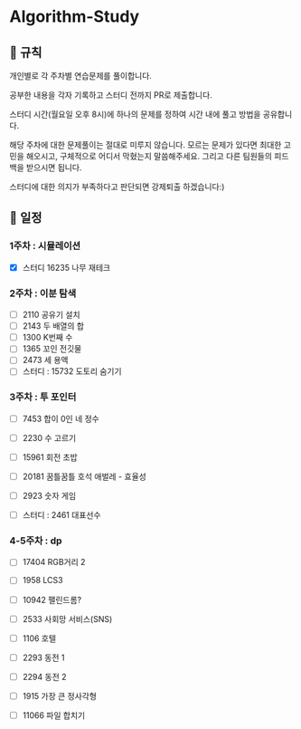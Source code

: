 # Algorithm-Study

## 🧾 규칙

개인별로 각 주차별 연습문제를 풀이합니다.

공부한 내용을 각자 기록하고 스터디 전까지 PR로 제출합니다.

스터디 시간(월요일 오후 8시)에 하나의 문제를 정하여 시간 내에 풀고 방법을 공유합니다.

해당 주차에 대한 문제풀이는 절대로 미루지 않습니다. 모르는 문제가 있다면 최대한 고민을 해오시고, 구체적으로 어디서 막혔는지 말씀해주세요. 그리고 다른 팀원들의 피드백을 받으시면 됩니다.

스터디에 대한 의지가 부족하다고 판단되면 강제퇴출 하겠습니다:)

## 📖 일정
### 1주차 : 시뮬레이션
- [x] 스터디 16235 나무 재테크

### 2주차 : 이분 탐색
- [ ] 2110 공유기 설치
- [ ] 2143 두 배열의 합
- [ ] 1300 K번째 수
- [ ] 1365 꼬인 전깃물
- [ ] 2473 세 용액
- [ ] 스터디 : 15732 도토리 숨기기

### 3주차 : 투 포인터
- [ ] 7453 합이 0인 네 정수
- [ ] 2230 수 고르기		
- [ ] 15961 회전 초밥
- [ ] 20181	꿈틀꿈틀 호석 애벌레 - 효율성
- [ ] 2923 숫자 게임

- [ ] 스터디 : 2461 대표선수

### 4-5주차 : dp
- [ ] 17404 RGB거리 2
- [ ] 1958 LCS3
- [ ] 10942 팰린드롬?
- [ ] 2533 사회망 서비스(SNS)
- [ ] 1106 호텔
- [ ] 2293 동전 1
- [ ] 2294 동전 2
- [ ] 1915 가장 큰 정사각형
- [ ] 11066 파일 합치기

